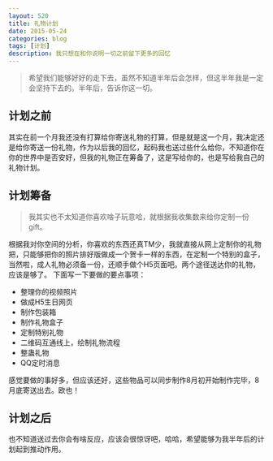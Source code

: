```yaml
---
layout: 520
title: 礼物计划
date: 2015-05-24
categories: blog
tags: [计划]
description: 我只想在和你说明一切之前留下更多的回忆
---
```


> 希望我们能够好好的走下去，虽然不知道半年后会怎样，但这半年我是一定会坚持下去的。半年后，告诉你这一切。

## 计划之前
其实在前一个月我还没有打算给你寄送礼物的打算，但是就是这一个月，我决定还是给你寄送一份礼物，作为以后我的回忆，起码我也送过些什么给你，不知道你在你的世界中是否安好，但我的礼物正在筹备了，这是写给你的，也是写给我自己的礼物计划。

## 计划筹备
> 我其实也不太知道你喜欢啥子玩意哈，就根据我收集数来给你定制一份gift。

根据我对你空间的分析，你喜欢的东西还真TM少，我就直接从网上定制你的礼物把，只能够把你的照片排好版做成一个贺卡一样的东西，在定制一个特别的盒子，当然啦，成人礼物必须备一份，还顺手做个H5页面吧。两个途径送达你的礼物，应该是够了。
下面写一下要做的要点事项：

* 整理你的视频照片
* 做成H5生日网页
* 制作包装箱
* 制作礼物盒子
* 定制特别礼物
* 二维码互通线上，绘制礼物流程
* 整蛊礼物
* QQ定时消息

感觉要做的事好多，但应该还好，这些物品可以同步制作8月初开始制作完毕，8月底寄送出去。欧也！

## 计划之后
也不知道送过去你会有啥反应，应该会很惊讶吧，哈哈，希望能够为我半年后的计划起到推动作用。
